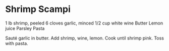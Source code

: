 # Shrimp Scampi

1 lb shrimp, peeled
6 cloves garlic, minced
1/2 cup white wine
Butter
Lemon juice
Parsley
Pasta

Sauté garlic in butter. Add shrimp, wine, lemon. Cook until shrimp pink. Toss with pasta.